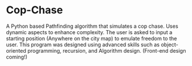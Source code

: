 # Cop-Chase
A Python based Pathfinding algorithm that simulates a cop chase. Uses dynamic aspects to enhance complexity. The user is asked to input a starting position (Anywhere on the city map) to emulate freedom to the user. This program was designed using advanced skills such as object-oriented programming, recursion, and Algorithm design. (Front-end design coming!)
